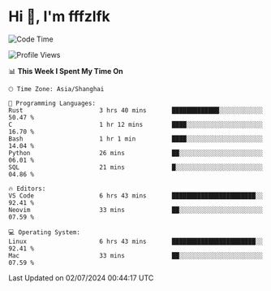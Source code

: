 # Hi 👋, I'm fffzlfk

<!--START_SECTION:waka-->
![Code Time](http://img.shields.io/badge/Code%20Time-713%20hrs%2050%20mins-blue)

![Profile Views](http://img.shields.io/badge/Profile%20Views-0-blue)

📊 **This Week I Spent My Time On** 

```text
🕑︎ Time Zone: Asia/Shanghai

💬 Programming Languages: 
Rust                     3 hrs 40 mins       █████████████░░░░░░░░░░░░   50.47 % 
C                        1 hr 12 mins        ████░░░░░░░░░░░░░░░░░░░░░   16.70 % 
Bash                     1 hr 1 min          ████░░░░░░░░░░░░░░░░░░░░░   14.04 % 
Python                   26 mins             ██░░░░░░░░░░░░░░░░░░░░░░░   06.01 % 
SQL                      21 mins             █░░░░░░░░░░░░░░░░░░░░░░░░   04.86 % 

🔥 Editors: 
VS Code                  6 hrs 43 mins       ███████████████████████░░   92.41 % 
Neovim                   33 mins             ██░░░░░░░░░░░░░░░░░░░░░░░   07.59 % 

💻 Operating System: 
Linux                    6 hrs 43 mins       ███████████████████████░░   92.41 % 
Mac                      33 mins             ██░░░░░░░░░░░░░░░░░░░░░░░   07.59 % 
```


 Last Updated on 02/07/2024 00:44:17 UTC
<!--END_SECTION:waka-->
